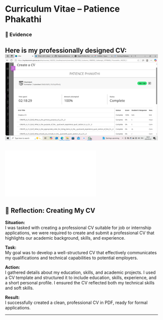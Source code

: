 # Curriculum Vitae – Patience Phakathi
### 📌 Evidence 
Here is my professionally designed CV:
![create-cv](./assets/cac.png)
---
![create-cv](./assets/cv.pdf)
---
## 🌟 Reflection: Creating My CV

**Situation:**  
I was tasked with creating a professional CV suitable for job or internship applications, we were required to create and submit a professional CV that highlights our academic background, skills, and experience.

**Task:**  
My goal was to develop a well-structured CV that effectively communicates my qualifications and technical capabilities to potential employers.

**Action:**  
I gathered details about my education, skills, and academic projects. I used a CV template and structured it to include education, skills, experience, and a short personal profile. I ensured the CV reflected both my technical skills and soft skills.

**Result:**  
I successfully created a clean, professional CV in PDF, ready for formal applications.

---

